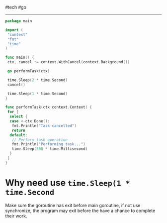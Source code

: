 #tech #go 

---

```go
package main

import (
 "context"
 "fmt"
 "time"
)

func main() {
 ctx, cancel := context.WithCancel(context.Background())

 go performTask(ctx)

 time.Sleep(2 * time.Second)
 cancel()

 time.Sleep(1 * time.Second)
}

func performTask(ctx context.Context) {
 for {
  select {
  case <-ctx.Done():
   fmt.Println("Task cancelled")
   return
  default:
   // Perform task operation
   fmt.Println("Performing task...")
   time.Sleep(500 * time.Millisecond)
  }
 }
}
```

# Why need use `time.Sleep(1 * time.Second` 
Make sure the goroutine has exit before main goroutine, if not use synchronize, the program may exit before the have a chance to complete their work.
